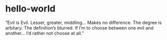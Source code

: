 # hello-world

“Evil is Evil. Lesser, greater, middling… Makes no difference. The degree is arbitary. The definition’s blurred. If I’m to choose between one evil and another… I’d rather not choose at all.”
